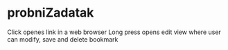 # probniZadatak

Click openes link in a web browser 
Long press opens edit view where user can modify, save and delete bookmark
